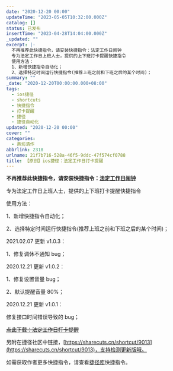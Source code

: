 ```yaml
---
date: "2020-12-20 00:00"
updateTime: "2023-05-05T10:32:00.000Z"
catalog: []
status: 已发布
insertTime: "2023-04-28T14:04:00.000Z"
_updated: ""
excerpt: |-
  不再推荐此快捷指令，请安装快捷指令：法定工作日闹钟
  专为法定工作日上班人士，提供的上下班打卡提醒快捷指令
  使用方法：
  1、新增快捷指令自动化；
  2、选择特定时间运行快捷指令(推荐上班之前和下班之后的某个时间)；
summary: ""
_date: "2020-12-20T00:00:00.000+08:00"
tags:
  - ios捷径
  - shortcuts
  - 快捷指令
  - 打卡提醒
  - 捷径
  - 捷径自动化
updated: "2020-12-20 00:00"
cover: ""
categories:
  - 燕坊清作
abbrlink: 2318
urlname: 21f7b716-528a-46f5-9ddc-47f574cf0788
title: 【原创】ios捷径：法定工作日打卡提醒
---
```


**不再推荐此快捷指令，请安装快捷指令：**[**法定工作日闹钟**](https://sharecuts.cn/shortcut/8420)

专为法定工作日上班人士，提供的上下班打卡提醒快捷指令

使用方法：

1、新增快捷指令自动化；

2、选择特定时间运行快捷指令(推荐上班之前和下班之后的某个时间)；

2021.02.07 更新 v1.0.3：

1、修复调休不通知 bug；

2020.12.21 更新 v1.0.2：

1、修复设置音量 bug；

2、默认提醒音量 80%；

2020.12.21 更新 v1.0.1：

修复接口时间错误导致的 bug；

[~~点此下载：法定工作日打卡提醒~~](https://www.icloud.com/shortcuts/5d9022df4d014807914567f41bfc917e)

另附在捷径社区中链接，[https://sharecuts.cn/shortcut/9013](https://sharecuts.cn/shortcut/9013)，支持检测更新版哦。

如需获取作者更多快捷指令，请查看[捷径库](https://www.bmqy.net/2342.html)快捷指令。
